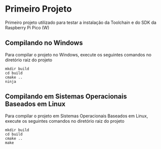 # Primeiro Projeto
Primeiro projeto utilizado para testar a instalação da Toolchain e do SDK da Raspberry Pi Pico (W)

## Compilando no Windows 
Para compilar o projeto no Windows, execute os seguintes comandos no diretório raiz do projeto

```console
mkdir build
cd build
cmake ..
ninja
```

## Compilando em Sistemas Operacionais Baseados em Linux 
Para compilar o projeto em Sistemas Operacionais Baseados em Linux, execute os seguintes comandos no diretório raiz do projeto

```console
mkdir build
cd build
cmake ..
make
```
